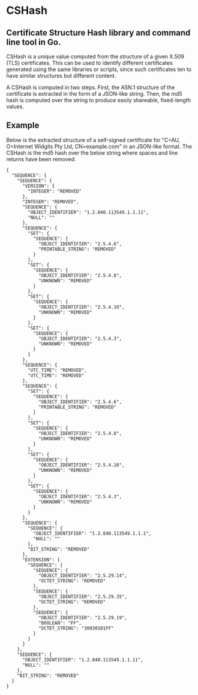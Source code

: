 # CSHash
## Certificate Structure Hash library and command line tool in Go.

CSHash is a unique value computed from the structure of a given X.509 (TLS) certificates. This can be used to identify different certificates generated using the same libraries or scripts, since such certificates ten to have similar structures but different content.

A CSHash is computed in two steps. First, the ASN.1 structure of the certificate is extracted in the form of a JSON-like string. Then, the md5 hash is computed over the string to produce easily shareable, fixed-length values.

## Example
Below is the extracted structure of a self-signed certificate for "C=AU, O=Internet Widgits Pty Ltd, CN=example.com" in an JSON-like format. The CSHash is the md5 hash over the below string where spaces and line returns have been removed.
```
{
  "SEQUENCE": {
    "SEQUENCE": {
      "VERSION": {
        "INTEGER": "REMOVED"
      },
      "INTEGER": "REMOVED",
      "SEQUENCE": {
        "OBJECT_IDENTIFIER": "1.2.840.113549.1.1.11",
        "NULL": ""
      },
      "SEQUENCE": {
        "SET": {
          "SEQUENCE": {
            "OBJECT_IDENTIFIER": "2.5.4.6",
            "PRINTABLE_STRING": "REMOVED"
          }
        },
        "SET": {
          "SEQUENCE": {
            "OBJECT_IDENTIFIER": "2.5.4.8",
            "UNKNOWN": "REMOVED"
          }
        },
        "SET": {
          "SEQUENCE": {
            "OBJECT_IDENTIFIER": "2.5.4.10",
            "UNKNOWN": "REMOVED"
          }
        },
        "SET": {
          "SEQUENCE": {
            "OBJECT_IDENTIFIER": "2.5.4.3",
            "UNKNOWN": "REMOVED"
          }
        }
      },
      "SEQUENCE": {
        "UTC_TIME": "REMOVED",
        "UTC_TIME": "REMOVED"
      },
      "SEQUENCE": {
        "SET": {
          "SEQUENCE": {
            "OBJECT_IDENTIFIER": "2.5.4.6",
            "PRINTABLE_STRING": "REMOVED"
          }
        },
        "SET": {
          "SEQUENCE": {
            "OBJECT_IDENTIFIER": "2.5.4.8",
            "UNKNOWN": "REMOVED"
          }
        },
        "SET": {
          "SEQUENCE": {
            "OBJECT_IDENTIFIER": "2.5.4.10",
            "UNKNOWN": "REMOVED"
          }
        },
        "SET": {
          "SEQUENCE": {
            "OBJECT_IDENTIFIER": "2.5.4.3",
            "UNKNOWN": "REMOVED"
          }
        }
      },
      "SEQUENCE": {
        "SEQUENCE": {
          "OBJECT_IDENTIFIER": "1.2.840.113549.1.1.1",
          "NULL": ""
        },
        "BIT_STRING": "REMOVED"
      },
      "EXTENSION": {
        "SEQUENCE": {
          "SEQUENCE": {
            "OBJECT_IDENTIFIER": "2.5.29.14",
            "OCTET_STRING": "REMOVED"
          },
          "SEQUENCE": {
            "OBJECT_IDENTIFIER": "2.5.29.35",
            "OCTET_STRING": "REMOVED"
          },
          "SEQUENCE": {
            "OBJECT_IDENTIFIER": "2.5.29.19",
            "BOOLEAN": "FF",
            "OCTET_STRING": "30030101FF"
          }
        }
      }
    },
    "SEQUENCE": {
      "OBJECT_IDENTIFIER": "1.2.840.113549.1.1.11",
      "NULL": ""
    },
    "BIT_STRING": "REMOVED"
  }
}
```

